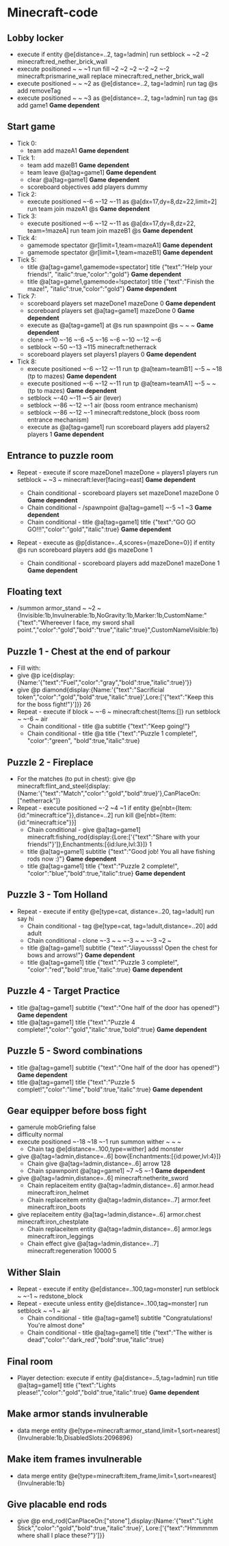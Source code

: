 # Minecraft-code

## Lobby locker
- execute if entity @e[distance=..2, tag=!admin] run setblock ~ ~2 ~2 minecraft:red_nether_brick_wall
- execute positioned ~ ~ ~1 run fill ~2 ~2 ~2 ~-2 ~2 ~-2 minecraft:prismarine_wall replace minecraft:red_nether_brick_wall
- execute positioned ~ ~ ~2 as @e[distance=..2, tag=!admin] run tag @s add removeTag
- execute positioned ~ ~ ~3 as @e[distance=..2, tag=!admin] run tag @s add game1 **Game dependent**

## Start game
- Tick 0: 
  - team add mazeA1 **Game dependent**
- Tick 1: 
  - team add mazeB1 **Game dependent**
  - team leave @a[tag=game1] **Game dependent**
  - clear @a[tag=game1] **Game dependent**
  - scoreboard objectives add players dummy
- Tick 2:
  - execute positioned ~-6 ~-12 ~-11 as @a[dx=17,dy=8,dz=22,limit=2] run team join mazeA1 @s **Game dependent**
- Tick 3:
  - execute positioned ~-6 ~-12 ~-11 as @a[dx=17,dy=8,dz=22, team=!mazeA] run team join mazeB1 @s **Game dependent**
- Tick 4:
  - gamemode spectator @r[limit=1,team=mazeA1] **Game dependent**
  - gamemode spectator @r[limit=1,team=mazeB1] **Game dependent**
- Tick 5:
  - title @a[tag=game1,gamemode=spectator] title {"text":"Help your friends!", "italic":true,"color":"gold"} **Game dependent**
  - title @a[tag=game1,gamemode=!spectator] title {"text":"Finish the maze!", "italic":true,"color":"gold"} **Game dependent**
- Tick 7:
  - scoreboard players set mazeDone1 mazeDone 0 **Game dependent**
  - scoreboard players set @a[tag=game1] mazeDone 0 **Game dependent**
  - execute as @a[tag=game1] at @s run spawnpoint @s ~ ~ ~ **Game dependent**
  - clone ~-10 ~-16 ~-6 ~5 ~-16 ~-6 ~-10 ~-12 ~-6 
  - setblock ~-50 ~-13 ~115 minecraft:netherrack
  - scoreboard players set players1 players 0 **Game dependent**
- Tick 8:
  - execute positioned ~-6 ~-12 ~-11 run tp @a[team=teamB1] ~-5 ~ ~18 (tp to mazes) **Game dependent**
  - execute positioned ~-6 ~-12 ~-11 run tp @a[team=teamA1] ~-5 ~ ~   (tp to mazes) **Game dependent**
  - setblock ~-40 ~-11 ~-5 air (lever)
  - setblock ~-86 ~-12 ~-1 air (boss room entrance mechanism)
  - setblock ~-86 ~-12 ~-1 minecraft:redstone_block (boss room entrance mechanism)
  - execute as @a[tag=game1] run scoreboard players add players2 players 1 **Game dependent**
  
## Entrance to puzzle room
- Repeat - execute if score mazeDone1 mazeDone = players1 players run setblock ~ ~3 ~ minecraft:lever[facing=east] **Game dependent**
  - Chain conditional - scoreboard players set mazeDone1 mazeDone 0 **Game dependent**
  - Chain conditional - /spawnpoint @a[tag=game1] ~-5 ~1 ~3 **Game dependent**
  - Chain conditional - title @a[tag=game1] title {"text":"GO GO GO!!!","color":"gold","italic":true} **Game dependent**

- Repeat - execute as @p[distance=..4,scores={mazeDone=0}] if entity @s run scoreboard players add @s mazeDone 1
  - Chain conditional - scoreboard players add mazeDone1 mazeDone 1 **Game dependent**
  
## Floating text
- /summon armor_stand ~ ~2 ~ {Invisible:1b,Invulnerable:1b,NoGravity:1b,Marker:1b,CustomName:"{\"text\":\"Whereever I face, my sword shall point.\",\"color\":\"gold\",\"bold\":\"true\",\"italic\":true}",CustomNameVisible:1b}

## Puzzle 1 - Chest at the end of parkour
- Fill with:
- give @p ice{display:{Name:'{"text":"Fuel","color":"gray","bold":true,"italic":true}'}}
- give @p diamond{display:{Name:'{"text":"Sacrificial token","color":"gold","bold":true,"italic":true}',Lore:['{"text":"Keep this for the boss fight!"}']}} 26 
- Repeat - execute if block ~ ~-6 ~ minecraft:chest{Items:[]} run setblock ~ ~-6 ~ air
  - Chain conditional - title @a subtitle {"text":"Keep going!"}
  - Chain conditional - title @a title {"text":"Puzzle 1 complete!", "color":"green", "bold":true,"italic":true}

## Puzzle 2 - Fireplace
- For the matches (to put in chest): give @p minecraft:flint_and_steel{display:{Name:'{"text":"Match","color":"gold","bold":true}'},CanPlaceOn:["netherrack"]}
- Repeat - execute positioned ~-2 ~4 ~1 if entity @e[nbt={Item:{id:"minecraft:ice"}},distance=..2] run kill @e[nbt={Item:{id:"minecraft:ice"}}]
  - Chain conditional - give @a[tag=game1] minecraft:fishing_rod{display:{Lore:['{"text":"Share with your friends!"}']},Enchantments:[{id:lure,lvl:3}]} 1
  - title @a[tag=game1] subtitle {"text":"Good job! You all have fishing rods now :)"} **Game dependent**
  - title @a[tag=game1] title {"text":"Puzzle 2 complete!", "color":"blue","bold":true,"italic":true} **Game dependent**
  
## Puzzle 3 - Tom Holland
- Repeat - execute if entity @e[type=cat, distance=..20, tag=!adult] run say hi
  - Chain conditional - tag @e[type=cat, tag=!adult,distance=..20] add adult
  - Chain conditional - clone ~-3 ~ ~ ~-3 ~ ~ ~-3 ~2 ~
  - title @a[tag=game1] subtitle {"text":"Jiayoussss! Open the chest for bows and arrows!"} **Game dependent**
  - title @a[tag=game1] title {"text":"Puzzle 3 complete!", "color":"red","bold":true,"italic":true} **Game dependent**
  
## Puzzle 4 - Target Practice
- title @a[tag=game1] subtitle {"text":"One half of the door has opened!"} **Game dependent**
- title @a[tag=game1] title {"text":"Puzzle 4 complete!","color":"gold","italic":true,"bold":true} **Game dependent**

## Puzzle 5 - Sword combinations
- title @a[tag=game1] subtitle {"text":"One half of the door has opened!"} **Game dependent**
- title @a[tag=game1] title {"text":"Puzzle 5 complet!","color":"lime","bold":true,"italic":true} **Game dependent**

## Gear equipper before boss fight
- gamerule mobGriefing false
- difficulty normal
- execute positioned ~-18 ~18 ~-1 run summon wither ~ ~ ~
  - Chain tag @e[distance=..100,type=wither] add monster
- give @a[tag=!admin,distance=..6] bow{Enchantments:[{id:power,lvl:4}]}
  - Chain give @a[tag=!admin,distance=..6] arrow 128
  - Chain spawnpoint @a[tag=game1] ~7 ~5 ~-1 **Game dependent**
- give @a[tag=!admin,distance=..6] minecraft:netherite_sword
  - Chain replaceitem entity @a[tag=!admin,distance=..6] armor.head minecraft:iron_helmet
  - Chain replaceitem entity @a[tag=!admin,distance=..7] armor.feet minecraft:iron_boots
- give replaceitem entity @a[tag=!admin,distance=..6] armor.chest minecraft:iron_chestplate
  - Chain replaceitem entity @a[tag=!admin,distance=..6] armor.legs minecraft:iron_leggings
  - Chain effect give @a[tag=!admin,distance=..7] minecraft:regeneration 10000 5
  
## Wither Slain
- Repeat - execute if entity @e[distance=..100,tag=monster] run setblock ~ ~-1 ~ redstone_block
- Repeat - execute unless entity @e[distance=..100,tag=monster] run setblock ~ ~1 ~ air
  - Chain conditional - title @a[tag=game1] subtitle "Congratulations! You're almost done"
  - Chain conditional - title @a[tag=game1] title {"text":"The wither is dead","color":"dark_red","bold":true,"italic":true}
  
## Final room
- Player detection: execute if entity @a[distance=..5,tag=!admin] run title @a[tag=game1] title {"text":"Lights please!","color":"gold","bold":true,"italic":true} **Game dependent**

## Make armor stands invulnerable
- data merge entity @e[type=minecraft:armor_stand,limit=1,sort=nearest] {Invulnerable:1b,DisabledSlots:2096896}

## Make item frames invulnerable
- data merge entity @e[type=minecraft:item_frame,limit=1,sort=nearest] {Invulnerable:1b}

## Give placable end rods
- give @p end_rod{CanPlaceOn:["stone"],display:{Name:'{"text":"Light Stick","color":"gold","bold":true,"italic":true}', Lore:['{"text":"Hmmmmm where shall I place these?"}']}}
